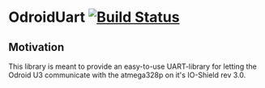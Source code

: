 # OdroidUart [![Build Status](https://travis-ci.org/LuTri/OdroidUart.svg?branch=master)](https://travis-ci.org/LuTri/OdroidUart)

## Motivation

This library is meant to provide an easy-to-use UART-library for letting the
Odroid U3 communicate with the atmega328p on it's IO-Shield rev 3.0.

